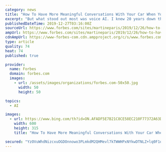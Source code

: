 ```yaml
---
category: news
title: "How To Have More Meaningful Conversations With Your Car When Your AI Is Not Google, Alexa Or Siri"
excerpt: "But what stood out most was voice AI. I knew 20 years down the road this would become our reality.” Few investors were willing to roll the dice on a 20 year plan to power this chatty world, so he bootstrapped the company with classmates and went to market with a music discovery app which would go on to become Shazam’s biggest competitor ..."
publishedDateTime: 2019-12-27T03:16:00Z
sourceUrl: https://www.forbes.com/sites/martineparis/2019/12/26/how-to-have-meaningful-conversations-with-your-car/
ampUrl: https://www.forbes.com/sites/martineparis/2019/12/26/how-to-have-meaningful-conversations-with-your-car/amp/
cdnAmpUrl: https://www-forbes-com.cdn.ampproject.org/c/s/www.forbes.com/sites/martineparis/2019/12/26/how-to-have-meaningful-conversations-with-your-car/amp/
type: article
quality: 74
heat: 74
published: true

provider:
  name: Forbes
  domain: forbes.com
  images:
    - url: /assets/images/organizations/forbes.com-50x50.jpg
      width: 50
      height: 50

topics:
  - AI

images:
  - url: https://www.bing.com/th?id=ON.AFADF5E7B21C8CE58EC210F77372A63D
    width: 600
    height: 315
    title: "How To Have More Meaningful Conversations With Your Car When Your AI Is Not Google, Alexa Or Siri"

secured: "YzOVuWhdNizcxuOGDOnnowo3PLmkdM2QHMevl7kTWWHPxNYkwDTNLZ+lq0F1oKZM1uHyjhPYp76cFLl1kUPtS2724CxkPHKR/MFv4SCwgoezwdIWrFngFDJuDPnMXRHi3GfWCRPZXpvJnh32VPFSqcBITgD2WSLTprIQUgkSmXHg0jAetSqgejZJIu0oK/OYuMP3s6iSgbmt16gZdB2mt8rm0sU7MWzGWlPndv6SBYcCpWtxeYzzRVNa5W0lyTOG7gxDCk3pFIyf2Z5OymOe1w==;mr1ugfOONcl2C/SuDtSoKA=="
---
```



